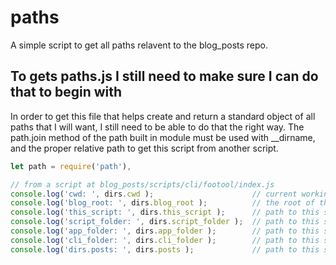 # paths

A simple script to get all paths relavent to the blog_posts repo.

## To gets paths.js I still need to make sure I can do that to begin with

In order to get this file that helps create and return a standard object of all paths that I will want, I still need to be able to do that the right way. The path.join method of the path built in module must be used with \_\_dirname, and the proper relative path to get this script from another script.

```js
let path = require('path'),

// from a script at blog_posts/scripts/cli/footool/index.js
console.log('cwd: ', dirs.cwd );                      // current working dir
console.log('blog_root: ', dirs.blog_root );          // the root of the blog_root project folder
console.log('this_script: ', dirs.this_script );      // path to this script
console.log('script_folder: ', dirs.script_folder );  // path to this script
console.log('app_folder: ', dirs.app_folder );        // path to this script
console.log('cli_folder: ', dirs.cli_folder );        // path to this script
console.log('dirs.posts: ', dirs.posts );             // path to this script
```